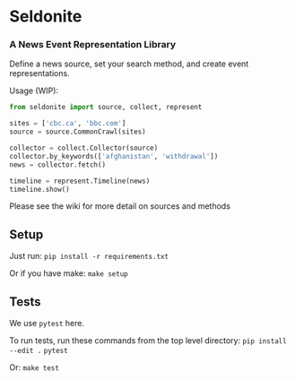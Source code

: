 # Seldonite
### A News Event Representation Library

Define a news source, set your search method, and create event representations.

Usage (WIP):
```python
from seldonite import source, collect, represent

sites = ['cbc.ca', 'bbc.com']
source = source.CommonCrawl(sites)

collector = collect.Collector(source)
collector.by_keywords(['afghanistan', 'withdrawal'])
news = collector.fetch()

timeline = represent.Timeline(news)
timeline.show()
```

Please see the wiki for more detail on sources and methods

## Setup

Just run:
`pip install -r requirements.txt`

Or if you have make:
`make setup`

## Tests

We use `pytest` here.

To run tests, run these commands from the top level directory:
`pip install --edit .`
`pytest`

Or:
`make test`
